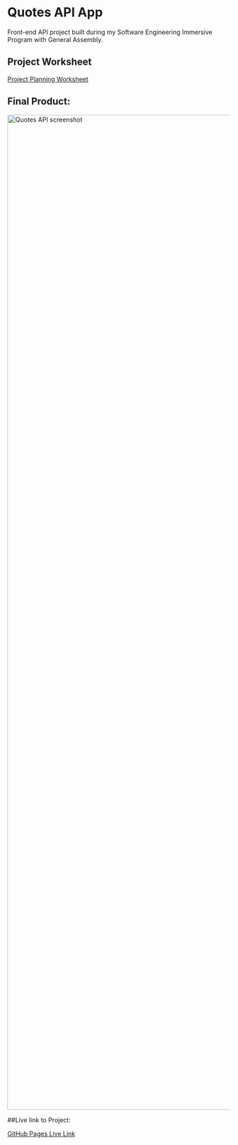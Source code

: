 # Quotes API App

Front-end API project built during my Software Engineering Immersive Program with General Assembly.

## Project Worksheet

[Project Planning Worksheet](https://github.com/robby-13/GA-React-Project/files/8734087/React-MVP.pdf)



## Final Product:
<img width="2240" alt="Quotes API screenshot" src="https://user-images.githubusercontent.com/73762993/169400301-b66b9efc-a5a5-454e-94c1-7191523b0e56.png">


##Live link to Project:

[GitHub Pages Live Link](https://robby-13.github.io/GA-React-Project/)
